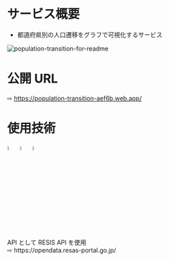 # サービス概要
- 都道府県別の人口遷移をグラフで可視化するサービス  

![population-transition-for-readme](https://user-images.githubusercontent.com/68209431/158943989-528b6922-cdc7-4718-86ad-f139dd885721.gif)

# 公開 URL
⇨ https://population-transition-aef6b.web.app/

# 使用技術
<div>
  <img src="https://cdn.svgporn.com/logos/typescript-icon.svg" width="5%">
  <img src="https://cdn.svgporn.com/logos/react.svg" width="5%">
  <img src="https://cdn.svgporn.com/logos/firebase.svg" width="5%">
</div>
<br />
API として RESIS API を使用 <br />
⇨ https://opendata.resas-portal.go.jp/
